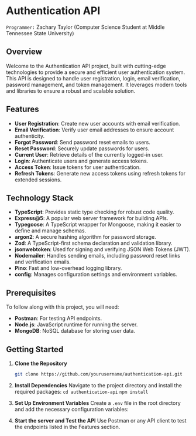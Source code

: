 # Authentication API
`Programmer:` Zachary Taylor (Computer Science Student at Middle Tennessee State University)
## Overview

Welcome to the Authentication API project, built with cutting-edge technologies to provide a secure and efficient user authentication system. This API is designed to handle user registration, login, email verification, password management, and token management. It leverages modern tools and libraries to ensure a robust and scalable solution.

## Features

- **User Registration**: Create new user accounts with email verification.
- **Email Verification**: Verify user email addresses to ensure account authenticity.
- **Forgot Password**: Send password reset emails to users.
- **Reset Password**: Securely update passwords for users.
- **Current User**: Retrieve details of the currently logged-in user.
- **Login**: Authenticate users and generate access tokens.
- **Access Token**: Issue tokens for user authentication.
- **Refresh Tokens**: Generate new access tokens using refresh tokens for extended sessions.

## Technology Stack

- **TypeScript**: Provides static type checking for robust code quality.
- **Express@5**: A popular web server framework for building APIs.
- **Typegoose**: A TypeScript wrapper for Mongoose, making it easier to define and manage schemas.
- **argon2**: A secure hashing algorithm for password storage.
- **Zod**: A TypeScript-first schema declaration and validation library.
- **jsonwebtoken**: Used for signing and verifying JSON Web Tokens (JWT).
- **Nodemailer**: Handles sending emails, including password reset links and verification emails.
- **Pino**: Fast and low-overhead logging library.
- **config**: Manages configuration settings and environment variables.

## Prerequisites

To follow along with this project, you will need:

- **Postman**: For testing API endpoints.
- **Node.js**: JavaScript runtime for running the server.
- **MongoDB**: NoSQL database for storing user data.

## Getting Started

1. **Clone the Repository**

   ```bash
   git clone https://github.com/yourusername/authentication-api.git

2. **Install Dependencies**
   Navigate to the project directory and install the required packages:
   `cd authentication-api`
   `npm install`

3. **Set Up Environment Variables**
Create a `.env` file in the root directory and add the necessary configuration variables:

4. **Start the server and Test the API**
   Use Postman or any API client to test the endpoints listed in the Features section.
